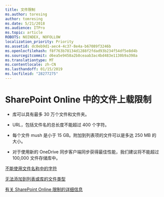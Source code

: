 ```yaml
---
title: 文件限制
ms.author: toresing
author: tomresing
ms.date: 5/21/2018
ms.audience: ITPro
ms.topic: article
ROBOTS: NOINDEX, NOFOLLOW
localization_priority: Priority
ms.assetid: dc0eb9d1-aec4-4c37-8e4a-b67089f3246b
ms.openlocfilehash: f8f763b78134d1288f2fdad93b234f54df5e8d4b
ms.sourcegitcommit: d6ea5e9458a2b8ceaab3ac4bd483e1130b9a398a
ms.translationtype: MT
ms.contentlocale: zh-CN
ms.lasthandoff: 01/15/2019
ms.locfileid: "28277275"
---
```

# <a name="file-upload-limits-in-sharepoint-online"></a>SharePoint Online 中的文件上载限制

- 库可以具有最多 30 万个文件和文件夹。
    
- URL，包括文件名的总长度不能超过 400 个字符。
    
- 每个文件 mush 是小于 15 GB。附加到列表项的文件可以是多达 250 MB 的大小。
    
- 对于使用新的 OneDrive 同步客户端同步获得最佳性能，我们建议将不能超过 100,000 文件存储库中。 
    
[不能使用文件名称中的字符](https://go.microsoft.com/fwlink/?linkid=866430)
  
[无法添加到列表或库的文件类型](https://go.microsoft.com/fwlink/?linkid=273757)
  
[有关 SharePoint Online 限制的详细信息](https://go.microsoft.com/fwlink/?linkid=271273)
  

